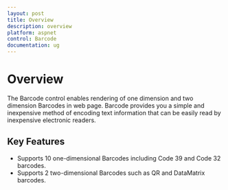 ```yaml
---
layout: post
title: Overview
description: overview
platform: aspnet
control: Barcode
documentation: ug
---
```


# Overview

The Barcode control enables rendering of one dimension and two dimension Barcodes in web page. Barcode provides you a simple and inexpensive method of encoding text information that can be easily read by inexpensive electronic readers.

## Key Features

* Supports 10 one-dimensional Barcodes including Code 39 and Code 32 barcodes.
* Supports 2 two-dimensional Barcodes such as QR and DataMatrix barcodes.
